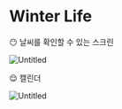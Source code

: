 # Winter Life

😶  날씨를 확인할 수 있는 스크린 

![Untitled](Winter%20Life%200cc45c1a99e54c5792df888744f735d2/Untitled.png)

😌 캘린더 

![Untitled](Winter%20Life%200cc45c1a99e54c5792df888744f735d2/Untitled%201.png)

